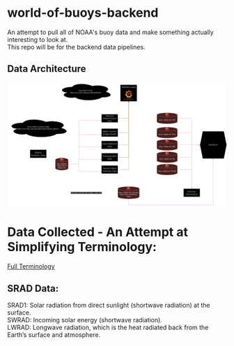 # world-of-buoys-backend
An attempt to pull all of NOAA's buoy data and make something actually interesting to look at.  
This repo will be for the backend data pipelines.

## Data Architecture 
![Arch Diagram](./buoy-thoughts.png)


# Data Collected - An Attempt at Simplifying Terminology: 
[Full Terminology](https://www.ndbc.noaa.gov/faq/measdes.shtml)

## SRAD Data: 
SRAD1: Solar radiation from direct sunlight (shortwave radiation) at the surface.  
SWRAD: Incoming solar energy (shortwave radiation).  
LWRAD: Longwave radiation, which is the heat radiated back from the Earth’s surface and atmosphere.  